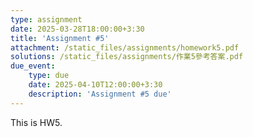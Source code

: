 ```yaml
---
type: assignment
date: 2025-03-28T18:00:00+3:30
title: 'Assignment #5'
attachment: /static_files/assignments/homework5.pdf
solutions: /static_files/assignments/作業5參考答案.pdf
due_event: 
    type: due
    date: 2025-04-10T12:00:00+3:30
    description: 'Assignment #5 due'
---
```

This is HW5.

